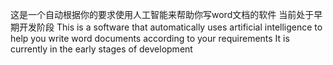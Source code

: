 这是一个自动根据你的要求使用人工智能来帮助你写word文档的软件
当前处于早期开发阶段
This is a software that automatically uses artificial intelligence to help you write word documents according to your requirements
It is currently in the early stages of development
